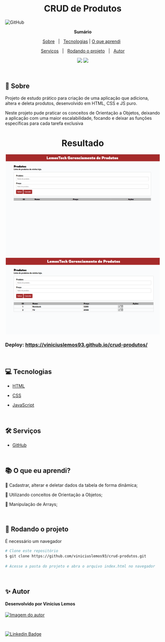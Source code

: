 <h1 align="center">CRUD de Produtos</h1>

![GitHub](https://img.shields.io/github/license/viniciuslemos93/crud-produtos)

**<p align="center">Sumário</p>**
<p align="center">
<a href="#dart-sobre">Sobre</a> &#xa0; | &#xa0;
<a href="#computer-tecnologias">Tecnologias</a> |
<a href="#books-O-que-eu-aprendi">O que aprendi</a> &#xa0; 
</p>
<p align="center">
<a href="#hammer_and_wrench-serviços">Serviços</a> &#xa0; | &#xa0;
<a href="#scroll-rodando-o-projeto">Rodando o projeto</a> &#xa0; | &#xa0;
<a href="#sparkles-autor">Autor</a>
</p>

<p align="center">
<img src="http://img.shields.io/static/v1?label=STATUS&message=CONCLUIDO&color=GREEN&style=for-the-badge"/>
<img src="http://img.shields.io/static/v1?label=VERSION&message=1.0&color=GREEN&style=for-the-badge"/>
</p>

&#xa0;
 
## :dart: Sobre
<p>Projeto de estudo prático para criação de uma aplicação que adiciona, altera e deleta produtos, desenvolvido em HTML, CSS e JS puro.
</p>
<p>Neste projeto pude praticar os conceitos de Orientação a Objetos, deixando a aplicação com uma maior escalabilidade, focando e deixar as funções específicas para cada tarefa exclusiva</p>

<h1 align="center">Resultado</h1>
<div align="center">
<img align="center" alt="Design do site" width="500" src="gif-projeto.gif">
</div>

<div align="center">
<img align="center" alt="Design do site" width="500" src="print.PNG">
</div>

### Deploy: https://viniciuslemos93.github.io/crud-produtos/

&#xa0;

## :computer: Tecnologias
* [HTML](https://developer.mozilla.org/pt-BR/docs/Web/HTML)

* [CSS](https://www.w3schools.com/css/)

* [JavaScript](https://www.javascript.com/)

&#xa0;

## :hammer_and_wrench: Serviços
* <a href="https://github.com/">GitHub</a>

&#xa0;

## :books: O que eu aprendi?

📌 Cadastrar, alterar e deletar dados da tabela de forma dinâmica;

📌 Utilizando conceitos de Orientação a Objetos;

📌 Manipulação de Arrays;

&#xa0;

## :scroll: Rodando o projeto
É necessário um navegador

```bash
# Clone este repositório
$ git clone https://github.com/viniciuslemos93/crud-produtos.git

# Acesse a pasta do projeto e abra o arquivo index.html no navegador
```

&#xa0;

## :sparkles: Autor

<h4>Desenvolvido por Vinicius Lemos</h4>

<a href="https://github.com/viniciuslemos93">
<img src="https://github.com/viniciuslemos93.png" width="150px" alt="Imagem do autor">
</a>

&#xa0;

[![Linkedin Badge](https://img.shields.io/badge/-Vinicius%20Lemos-blue?style=flat-square&logo=Linkedin&logoColor=white&link=https://www.linkedin.com/in/viniciuslemos93/)](https://www.linkedin.com/in/viniciuslemos93/)<br>
